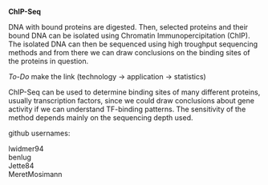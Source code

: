 **ChIP-Seq**

DNA with bound proteins are digested. Then, selected proteins and their bound DNA can be isolated using Chromatin Immunopercipitation (ChIP). The isolated DNA can then be sequenced using high troughput sequencing methods and from there we can draw conclusions on the binding sites of the proteins in question.

*To-Do* make the link (technology -> application -> statistics)

ChIP-Seq can be used to determine binding sites of many different proteins, usually transcription factors, since we could draw conclusions about gene activity if we can understand TF-binding patterns. 
The sensitivity of the method depends mainly on the sequencing depth used.

github usernames:

lwidmer94  
benlug  
Jette84   
MeretMosimann

